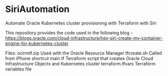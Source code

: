 # SiriAutomation
Automate Oracle Kubernetes cluster provisioning with Terraform with Siri

This repository provides the code used in the following blog - 
https://blogs.oracle.com/cloud-infrastructure/hey-siri-create-my-container-engine-for-kubernetes-cluster

Files: 
ocirmtf.zip  Used with the Oracle Resource Manager
tfcreate.sh  Called from iPhone shortcut
main.tf      Terraform script that creates Oracle Cloud Infrastructure Objects and Kubernetes cluster
terraform.tfvars Terraform variables file
